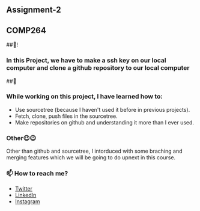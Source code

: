 ## Assignment-2
## COMP264

##👋!
### In this Project, we have to make a ssh key on our local computer and clone a github repository to our local computer

##🌱
### While working on this project, I have learned how to:
- Use sourcetree (because I haven't used it before in previous projects).
- Fetch, clone, push files in the sourcetree.
- Make repositories on github and understanding it more than I ever used.

### Other😉😉
Other than github and sourcetree, I intorduced with some braching and merging features which we will be going to do upnext in this course.

### 📫 How to reach me?
- [Twitter](https://twitter.com/sarb_mann8) 
- [LinkedIn](https://www.linkedin.com/in/sarbjot-singh-8050a7222/) 
- [Instagram](https://www.instagram.com/sarbmann8/) 



